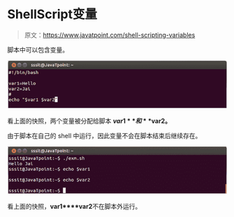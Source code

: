 # ShellScript变量

> 原文：<https://www.javatpoint.com/shell-scripting-variables>

脚本中可以包含变量。

![Linux Shell Scripting Variables 1](img/9c0593ef1e7d07d55582cc99f7ed8582.png)

看上面的快照，两个变量被分配给脚本 **$var1** 和 **$var2。**

由于脚本在自己的 shell 中运行，因此变量不会在脚本结束后继续存在。

![Linux Shell Scripting Variables 2](img/9b5f70f7520832e0d84abdf5893424b7.png)

看上面的快照，**var1****var2**不在脚本外运行。